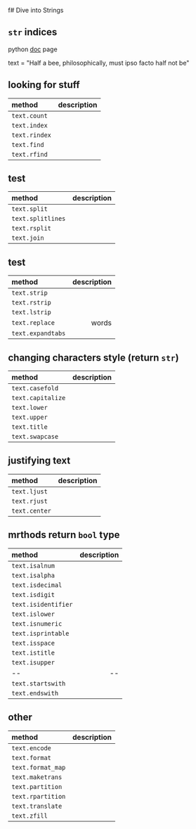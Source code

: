 f# Dive into Strings
## `str` indices 

python [doc](https://docs.python.org/3/library/stdtypes.html) page


text = "Half a bee, philosophically, must ipso facto half not be"


## looking for stuff 
| method  |  description     |
|:------------------ | ----------------------------:|
| `text.count`  |                              |
| `text.index`  |                              |
| `text.rindex`  |                              |
| `text.find`  |                              |
| `text.rfind`  |                              |

## test
| method  |  description     |
|:------------------ | ----------------------------:|
| `text.split`  |                              |
| `text.splitlines`  |                              |
| `text.rsplit`  |                              |
| `text.join`  |                              |




## test
| method  |  description     |
|:------------------ | ----------------------------:|
| `text.strip`  |                              |
| `text.rstrip`  |                              |
| `text.lstrip`  |                              |
| `text.replace`  |               words               |
| `text.expandtabs`  |                              |


## changing characters style (return `str`)
| method  |  description     |
|:------------------ | ----------------------------:|
| `text.casefold`  |                              |
| `text.capitalize`  |                              |
| `text.lower`  |                              |
| `text.upper`  |                              |
| `text.title`  |                              |
| `text.swapcase`  |                              |


## justifying text
| method  |  description     |
|:------------------ | ----------------------------:|
| `text.ljust`  |                              |
| `text.rjust`  |                              |
| `text.center`  |                              |



## mrthods return `bool` type
| method  |  description     |
|:------------------ | ----------------------------:|
| `text.isalnum`  |                              |
| `text.isalpha`  |                              |
| `text.isdecimal`  |                              |
| `text.isdigit`  |                              |
| `text.isidentifier`  |                              |
| `text.islower`  |                              |
| `text.isnumeric`  |                              |
| `text.isprintable`  |                              |
| `text.isspace`  |                              |
| `text.istitle`  |                              |
| `text.isupper`  |                              |
|  --  |  -- |
| `text.startswith`  |                              |
| `text.endswith`  |                              |


## other
| method  |  description     |
|:------------------ | ----------------------------:|
| `text.encode`  |                              |
| `text.format`  |                              |
| `text.format_map`  |                              |
| `text.maketrans`  |                              |
| `text.partition`  |                              |
| `text.rpartition`  |                              |
| `text.translate`  |                              |
| `text.zfill`  |                              |